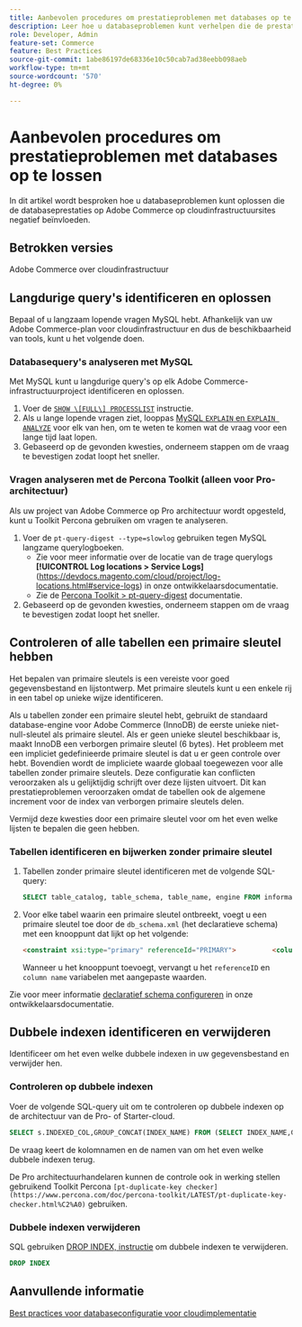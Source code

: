 ```yaml
---
title: Aanbevolen procedures om prestatieproblemen met databases op te lossen
description: Leer hoe u databaseproblemen kunt verhelpen die de prestaties vertragen op Adobe Commerce-sites die worden geïmplementeerd in de cloud-infrastructuur.
role: Developer, Admin
feature-set: Commerce
feature: Best Practices
source-git-commit: 1abe86197de68336e10c50cab7ad38eebb098aeb
workflow-type: tm+mt
source-wordcount: '570'
ht-degree: 0%

---
```



<!--Consider moving this topic to the Maintenance section-->

# Aanbevolen procedures om prestatieproblemen met databases op te lossen

In dit artikel wordt besproken hoe u databaseproblemen kunt oplossen die de databaseprestaties op Adobe Commerce op cloudinfrastructuursites negatief beïnvloeden.

## Betrokken versies

Adobe Commerce over cloudinfrastructuur

## Langdurige query&#39;s identificeren en oplossen

Bepaal of u langzaam lopende vragen MySQL hebt. Afhankelijk van uw Adobe Commerce-plan voor cloudinfrastructuur en dus de beschikbaarheid van tools, kunt u het volgende doen.

### Databasequery&#39;s analyseren met MySQL

Met MySQL kunt u langdurige query&#39;s op elk Adobe Commerce-infrastructuurproject identificeren en oplossen.

1. Voer de [`SHOW \[FULL\] PROCESSLIST`](https://dev.mysql.com/doc/refman/8.0/en/show-processlist.html) instructie.
1. Als u lange lopende vragen ziet, looppas [MySQL `EXPLAIN` en `EXPLAIN ANALYZE`](https://mysqlserverteam.com/mysql-explain-analyze/) voor elk van hen, om te weten te komen wat de vraag voor een lange tijd laat lopen.
1. Gebaseerd op de gevonden kwesties, onderneem stappen om de vraag te bevestigen zodat loopt het sneller.

### Vragen analyseren met de Percona Toolkit (alleen voor Pro-architectuur)

Als uw project van Adobe Commerce op Pro architectuur wordt opgesteld, kunt u Toolkit Percona gebruiken om vragen te analyseren.

1. Voer de `pt-query-digest --type=slowlog` gebruiken tegen MySQL langzame querylogboeken.
   * Zie voor meer informatie over de locatie van de trage querylogs **[!UICONTROL Log locations > Service Logs]**(https://devdocs.magento.com/cloud/project/log-locations.html#service-logs) in onze ontwikkelaarsdocumentatie.
   * Zie de [Percona Toolkit > pt-query-digest](https://www.percona.com/doc/percona-toolkit/LATEST/pt-query-digest.html#pt-query-digest) documentatie.
1. Gebaseerd op de gevonden kwesties, onderneem stappen om de vraag te bevestigen zodat loopt het sneller.

## Controleren of alle tabellen een primaire sleutel hebben

Het bepalen van primaire sleutels is een vereiste voor goed gegevensbestand en lijstontwerp. Met primaire sleutels kunt u een enkele rij in een tabel op unieke wijze identificeren.

Als u tabellen zonder een primaire sleutel hebt, gebruikt de standaard database-engine voor Adobe Commerce (InnoDB) de eerste unieke niet-null-sleutel als primaire sleutel. Als er geen unieke sleutel beschikbaar is, maakt InnoDB een verborgen primaire sleutel (6 bytes). Het probleem met een impliciet gedefinieerde primaire sleutel is dat u er geen controle over hebt. Bovendien wordt de impliciete waarde globaal toegewezen voor alle tabellen zonder primaire sleutels. Deze configuratie kan conflicten veroorzaken als u gelijktijdig schrijft over deze lijsten uitvoert. Dit kan prestatieproblemen veroorzaken omdat de tabellen ook de algemene increment voor de index van verborgen primaire sleutels delen.

Vermijd deze kwesties door een primaire sleutel voor om het even welke lijsten te bepalen die geen hebben.

### Tabellen identificeren en bijwerken zonder primaire sleutel

1. Tabellen zonder primaire sleutel identificeren met de volgende SQL-query:

   ```sql
   SELECT table_catalog, table_schema, table_name, engine FROM information_schema.tables        WHERE (table_catalog, table_schema, table_name) NOT IN (SELECT table_catalog, table_schema, table_name FROM information_schema.table_constraints  WHERE constraint_type = 'PRIMARY KEY') AND table_schema NOT IN ('information_schema', 'pg_catalog');    
   ```

1. Voor elke tabel waarin een primaire sleutel ontbreekt, voegt u een primaire sleutel toe door de `db_schema.xml` (het declaratieve schema) met een knooppunt dat lijkt op het volgende:

   ```html
   <constraint xsi:type="primary" referenceId="PRIMARY">         <column name="id_column"/>     </constraint>    
   ```

   Wanneer u het knooppunt toevoegt, vervangt u het `referenceID` en `column name` variabelen met aangepaste waarden.

Zie voor meer informatie [declaratief schema configureren](https://developer.adobe.com/commerce/php/development/components/declarative-schema/configuration/) in onze ontwikkelaarsdocumentatie.

## Dubbele indexen identificeren en verwijderen

Identificeer om het even welke dubbele indexen in uw gegevensbestand en verwijder hen.

### Controleren op dubbele indexen

Voer de volgende SQL-query uit om te controleren op dubbele indexen op de architectuur van de Pro- of Starter-cloud.

```sql
SELECT s.INDEXED_COL,GROUP_CONCAT(INDEX_NAME) FROM (SELECT INDEX_NAME,GROUP_CONCAT(CONCAT(TABLE_NAME,'.',COLUMN_NAME) ORDER BY CONCAT(SEQ_IN_INDEX,COLUMN_NAME)) 'INDEXED_COL' FROM INFORMATION_SCHEMA.STATISTICS WHERE TABLE_SCHEMA = 'db?' GROUP BY INDEX_NAME)as s GROUP BY INDEXED_COL HAVING COUNT(1)>1
```

De vraag keert de kolomnamen en de namen van om het even welke dubbele indexen terug.

De Pro architectuurhandelaren kunnen de controle ook in werking stellen gebruikend Toolkit Percona  `[pt-duplicate-key checker](https://www.percona.com/doc/percona-toolkit/LATEST/pt-duplicate-key-checker.html%C2%A0)` gebruiken.

### Dubbele indexen verwijderen

SQL gebruiken [DROP INDEX, instructie](https://dev.mysql.com/doc/refman/8.0/en/drop-index.html) om dubbele indexen te verwijderen.

```SQL
DROP INDEX
```

## Aanvullende informatie

[Best practices voor databaseconfiguratie voor cloudimplementatie](../planning/database-on-cloud.md)

